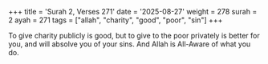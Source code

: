 +++
title = 'Surah 2, Verses 271'
date = '2025-08-27'
weight = 278
surah = 2
ayah = 271
tags = ["allah", "charity", "good", "poor", "sin"]
+++

To give charity publicly is good, but to give to the poor privately is better for you, and will absolve you of your sins. And Allah is All-Aware of what you do.
